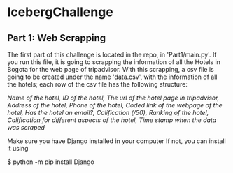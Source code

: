 # IcebergChallenge

## Part 1: Web Scrapping

The first part of this challenge is located in the repo, in 'Part1/main.py'. If you run this file, it is going to scrapping the information of all the Hotels in Bogota for the web page of tripadvisor. With this scrapping, a csv file is going to be created under the name 'data.csv', with the information of all the hotels; each row of the csv file has the following structure:

 *Name of the hotel, ID of the hotel, The url of the hotel page in tripadvisor, Address of the hotel, Phone of the hotel, Coded link of the webpage of the hotel, Has the hotel an email?, Calification (/50), Ranking of the hotel, Calification for different aspects of the hotel, Time stamp when the data was scraped*

Make sure you have Django installed in your computer
If not, you can install it using

$ python -m pip install Django

